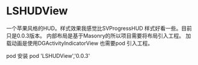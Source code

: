 # LSHUDView
一个苹果风格的HUD。样式效果我感觉比SVProgressHUD 样式好看一些。目前只是0.0.3版本。
内部布局是基于Masonry的所以项目需要将布局引入工程。
加载动画是使用DGActivityIndicatorView 也需要pod 引入工程。

pod 安装
pod 'LSHUDView','0.0.3'

